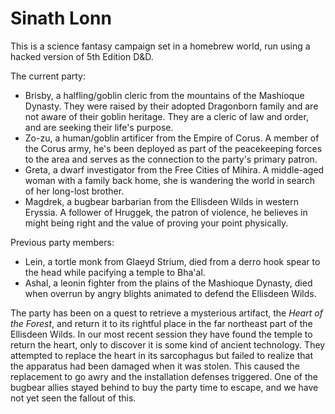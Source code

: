 # Sinath Lonn


This is a science fantasy campaign set in a homebrew world, run using a hacked
version of 5th Edition D\&D.

The current party:

* Brisby, a halfling/goblin cleric from the mountains of the Mashioque Dynasty.
    They were raised by their adopted Dragonborn family and are not aware of
    their goblin heritage. They are a cleric of law and order, and are seeking
    their life's purpose.
* Zo-zu, a human/goblin artificer from the Empire of Corus. A member of the
    Corus army, he's been deployed as part of the peacekeeping forces to the
    area and serves as the connection to the party's primary patron.
* Greta, a dwarf investigator from the Free Cities of Mihira. A middle-aged
    woman with a family back home, she is wandering the world in search of her
    long-lost brother.
* Magdrek, a bugbear barbarian from the Ellisdeen Wilds in western Eryssia. A
    follower of Hruggek, the patron of violence, he believes in might being
    right and the value of proving your point physically.

Previous party members:

* Lein, a tortle monk from Glaeyd Strium, died from a derro hook spear to the
    head while pacifying a temple to Bha'al.
* Ashal, a leonin fighter from the plains of the Mashioque Dynasty, died when
    overrun by angry blights animated to defend the Ellisdeen Wilds.

The party has been on a quest to retrieve a mysterious artifact, the _Heart of
the Forest_, and return it to its rightful place in the far northeast part of
the Ellisdeen Wilds. In our most recent session they have found the temple to
return the heart, only to discover it is some kind of ancient technology. They
attempted to replace the heart in its sarcophagus but failed to realize that the
apparatus had been damaged when it was stolen. This caused the replacement to go
awry and the installation defenses triggered. One of the bugbear allies stayed
behind to buy the party time to escape, and we have not yet seen the fallout of
this.

